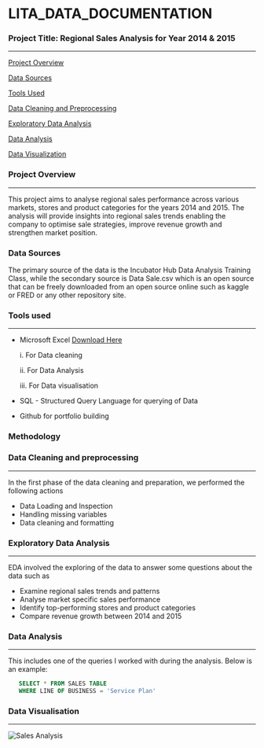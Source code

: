 # LITA_DATA_DOCUMENTATION

### Project Title: Regional Sales Analysis for Year 2014 & 2015
---
[Project Overview](#project-overview)

[Data Sources](#data-sources)

[Tools Used](#tools-used)

[Data Cleaning and Preprocessing](#data-cleaning-and-preprocessing)

[Exploratory Data Analysis](#exploratory-data-analysis)

[Data Analysis](#data-analysis)

[Data Visualization](#data-visualization)

### Project Overview
---
This project aims to analyse regional sales performance across various markets, stores and product categories for the years 2014 and 2015. The analysis will provide insights into regional sales trends enabling the company to optimise sale strategies, improve revenue growth and strengthen market position.

### Data Sources
The primary source of the data is the Incubator Hub Data Analysis Training Class, while the secondary source is Data Sale.csv which is an open source that can be freely downloaded from an open source online such as kaggle or FRED or any other repository site.

### Tools used
---
- Microsoft Excel [Download Here](https://www.microsoft.com/en-ng/)
  
    i.  For Data cleaning
  
    ii.  For Data Analysis
  
    iii.  For Data visualisation

- SQL - Structured Query Language for querying of Data
- Github for portfolio building

### Methodology

### Data Cleaning and preprocessing
---

In the first phase of the data cleaning and preparation, we performed the following actions
  - Data Loading and Inspection
  - Handling missing variables
  - Data cleaning and formatting

### Exploratory Data Analysis
---
EDA involved the exploring of the data to answer some questions about the data such as
- Examine regional sales trends and patterns
- Analyse market specific sales performance
- Identify top-performing stores and product categories
- Compare revenue growth between 2014 and 2015

### Data Analysis
---
This includes one of the queries I worked with during the analysis. Below is an example:

``` SQL
   SELECT * FROM SALES TABLE
   WHERE LINE OF BUSINESS = 'Service Plan'  
```

### Data Visualisation
---
![Sales Analysis](https://github.com/user-attachments/assets/b4280cad-26f9-4e99-a497-eb2fcde3aaaa)






